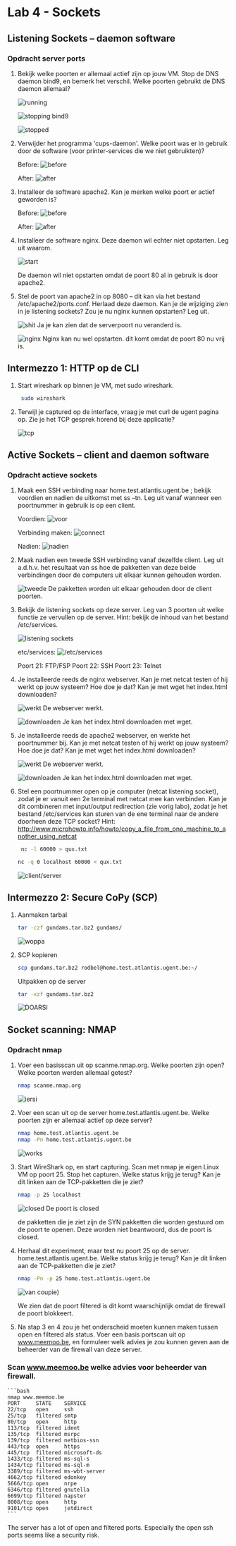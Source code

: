 # Lab 4 - Sockets

## Listening Sockets – daemon software

### Opdracht server ports

1. Bekijk welke poorten er allemaal actief zijn op jouw VM. Stop de DNS daemon bind9, en bemerk het verschil. Welke poorten gebruikt de DNS daemon allemaal?

    ![running](img/2022-10-26-10-03-54.png)

    ![stopping bind9](img/2022-10-26-10-05-30.png)

    ![stopped](img/2022-10-26-10-06-12.png)

2. Verwijder het programma 'cups-daemon'. Welke poort was er in gebruik door de software (voor printer-services die we niet gebruikten)?

    Before:
    ![before](img/2022-10-26-10-06-12.png)

    After:
    ![after](img/2022-10-26-10-10-23.png)

3. Installeer de software apache2. Kan je merken welke poort er actief geworden is?

    Before:
    ![before](img/2022-10-26-10-10-23.png)

    After:
    ![after](img/2022-10-26-10-13-07.png)

4. Installeer de software nginx. Deze daemon wil echter niet opstarten. Leg uit waarom.

    ![start](img/2022-10-26-10-20-25.png)

    De daemon wil niet opstarten omdat de poort 80 al in gebruik is door apache2.

5. Stel de poort van apache2 in op 8080 – dit kan via het bestand /etc/apache2/ports.conf. Herlaad deze daemon. Kan je de wijziging zien in je listening sockets? Zou je nu nginx kunnen opstarten? Leg uit.

    ![shit](img/2022-10-26-10-26-59.png)
    Ja je kan zien dat de serverpoort nu veranderd is.

    ![nginx](img/2022-10-26-10-28-09.png)
    Nginx kan nu wel opstarten. dit komt omdat de poort 80 nu vrij is.

## Intermezzo 1: HTTP op de CLI

1. Start wireshark op binnen je VM, met sudo wireshark.

   ```bash
    sudo wireshark
    ```

2. Terwijl je captured op de interface, vraag je met curl de ugent pagina op. Zie je het TCP gesprek horend bij deze applicatie?

    ![tcp](img/2022-10-26-10-44-38.png)

## Active Sockets – client and daemon software

### Opdracht actieve sockets

1. Maak een SSH verbinding naar home.test.atlantis.ugent.be ; bekijk voordien en nadien de uitkomst met ss –tn. Leg uit vanaf wanneer een poortnummer in gebruik is op een client.

    Voordien:
    ![voor](img/2022-10-26-10-52-06.png)

    Verbinding maken:
    ![connect](img/2022-10-26-10-55-00.png)

    Nadien:
    ![nadien](img/2022-10-26-10-55-57.png)

2. Maak nadien een tweede SSH verbinding vanaf dezelfde client. Leg uit a.d.h.v. het resultaat van ss hoe de pakketten van deze beide verbindingen door de computers uit elkaar kunnen gehouden worden.

    ![tweede](img/2022-10-26-10-59-52.png)
    De pakketten worden uit elkaar gehouden door de client poorten.

3. Bekijk de listening sockets op deze server. Leg van 3 poorten uit welke functie ze vervullen op de server. Hint: bekijk de inhoud van het bestand /etc/services.

    ![listening sockets](img/2022-10-26-11-02-55.png)

    etc/services:
    ![/etc/services](img/2022-10-26-11-05-18.png)

    Poort 21: FTP/FSP
    Poort 22: SSH
    Poort 23: Telnet

4. Je installeerde reeds de nginx webserver. Kan je met netcat testen of hij werkt op jouw systeem? Hoe doe je dat? Kan je met wget het index.html downloaden?

    ![werkt](img/2022-10-26-11-13-33.png)
    De webserver werkt.

    ![downloaden](img/2022-10-26-11-15-38.png)
    Je kan het index.html downloaden met wget.

5. Je installeerde reeds de apache2 webserver, en werkte het poortnummer bij. Kan je met netcat testen of hij werkt op jouw systeem? Hoe doe je dat? Kan je met wget het index.html downloaden?

    ![werkt](img/2022-10-26-11-17-44.png)
    De webserver werkt.

    ![downloaden](img/2022-10-26-11-19-01.png)
    Je kan het index.html downloaden met wget.

6. Stel een poortnummer open op je computer (netcat listening socket), zodat je er vanuit een 2e terminal met netcat mee kan verbinden. Kan je dit combineren met input/output redirection (zie vorig labo), zodat je het bestand /etc/services kan sturen van de ene terminal naar de andere doorheen deze TCP socket? Hint: <http://www.microhowto.info/howto/copy_a_file_from_one_machine_to_another_using_netcat>

   ```bash
    nc -l 60000 > qux.txt
    ```

    ```bash
    nc -q 0 localhost 60000 < qux.txt
    ```

    ![client/server](img/2022-10-26-11-28-15.png)

## Intermezzo 2: Secure CoPy (SCP)

1. Aanmaken tarbal

    ```bash
    tar -czf gundams.tar.bz2 gundams/
    ```

    ![woppa](img/2022-10-26-11-50-12.png)

2. SCP kopieren

    ```bash
    scp gundams.tar.bz2 rodbel@home.test.atlantis.ugent.be:~/
    ```

    Uitpakken op de server

    ```bash
    tar -xzf gundams.tar.bz2
    ```

    ![DOARSI](img/2022-10-26-11-54-53.png)

## Socket scanning: NMAP

### Opdracht nmap

1. Voer een basisscan uit op scanme.nmap.org. Welke poorten zijn open? Welke poorten werden allemaal getest?

    ```bash
    nmap scanme.nmap.org
    ```

    ![iersi](img/2022-10-26-12-03-19.png)

2. Voer een scan uit op de server home.test.atlantis.ugent.be. Welke poorten zijn er allemaal actief op deze server?

    ```bash
    nmap home.test.atlantis.ugent.be
    nmap -Pn home.test.atlantis.ugent.be
    ```

    ![works](img/2022-10-26-12-05-33.png)

3. Start WireShark op, en start capturing. Scan met nmap je eigen Linux VM op poort 25. Stop het capturen. Welke status krijg je terug? Kan je dit linken aan de TCP-pakketten die je ziet?

    ```bash
    nmap -p 25 localhost
    ```

    ![closed](img/2022-10-26-12-08-50.png)
    De poort is closed

    de pakketten die je ziet zijn de SYN pakketten die worden gestuurd om de poort te openen. Deze worden niet beantwoord, dus de poort is closed.

4. Herhaal dit experiment, maar test nu poort 25 op de server. home.test.atlantis.ugent.be. Welke status krijg je terug? Kan je dit linken aan de TCP-pakketten die je ziet?

    ```bash
    nmap -Pn -p 25 home.test.atlantis.ugent.be
    ```

    ![van coupie](img/2022-10-26-12-27-27.png))

    We zien dat de poort filtered is dit komt waarschijnlijk omdat de firewall de poort blokkeert.

5. Na stap 3 en 4 zou je het onderscheid moeten kunnen maken tussen open en filtered als status. Voer een basis portscan uit op www.meemoo.be, en formuleer welk advies je zou kunnen geven aan de beheerder van de firewall van deze server.

### Scan www.meemoo.be welke advies voor beheerder van firewall.

    ```bash
    nmap www.meemoo.be
    PORT     STATE    SERVICE
    22/tcp   open     ssh
    25/tcp   filtered smtp
    80/tcp   open     http
    113/tcp  filtered ident
    135/tcp  filtered msrpc
    139/tcp  filtered netbios-ssn
    443/tcp  open     https
    445/tcp  filtered microsoft-ds
    1433/tcp filtered ms-sql-s
    1434/tcp filtered ms-sql-m
    3389/tcp filtered ms-wbt-server
    4662/tcp filtered edonkey
    5666/tcp open     nrpe
    6346/tcp filtered gnutella
    6699/tcp filtered napster
    8008/tcp open     http
    9101/tcp open     jetdirect
    ```

The server has a lot of open and filtered ports.
Especially the open ssh ports seems like a security risk.